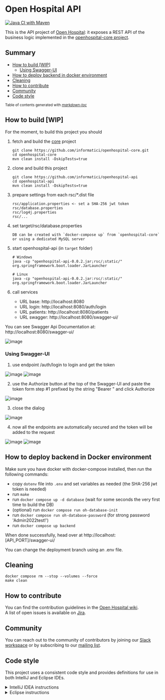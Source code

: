 # Open Hospital API

[![Java CI with Maven](https://github.com/informatici/openhospital-api/workflows/Java%20CI%20with%20Maven/badge.svg)](https://github.com/informatici/openhospital-api/actions?query=workflow%3A%22Java+CI+with+Maven%22)

This is the API project of [Open Hospital][openhospital]: it exposes a REST API of the business logic implemented in the [openhospital-core project][core].

## Summary

  * [How to build [WIP]](#how-to-build-wip)
    + [Using Swagger-UI](#using-swagger-ui)
  * [How to deploy backend in docker environment](#how-to-deploy-backend-in-docker-environment)
  * [Cleaning](#cleaning)
  * [How to contribute](#how-to-contribute)
  * [Community](#community)
  * [Code style](#code-style)

<small>Table of contents generated with <i><a href='http://ecotrust-canada.github.io/markdown-toc/'>markdown-toc</a></i></small>


## How to build [WIP]

For the moment, to build this project you should 

 1. fetch and build the [core] project
    
        git clone https://github.com/informatici/openhospital-core.git
        cd openhospital-core
        mvn clean install -DskipTests=true
        
 2. clone and build this project
 
        git clone https://github.com/informatici/openhospital-api
        cd openhospital-api
        mvn clean install -DskipTests=true
        
 3. prepare settings from each rsc/*.dist file
 
        rsc/application.properties <- set a SHA-256 jwt token
        rsc/database.properties
        rsc/log4j.properties
        rsc/...
 
 4. set target/rsc/database.properties
 
        DB can be created with `docker-compose up` from `openhospital-core` or using a dedicated MySQL server
        
 5. start openhospital-api (in `target` folder)
 
        # Windows
        java -cp "openhospital-api-0.0.2.jar;rsc/;static/" org.springframework.boot.loader.JarLauncher

        # Linux
        java -cp "openhospital-api-0.0.2.jar:rsc/:static/" org.springframework.boot.loader.JarLauncher
        
 6. call services
    - URL base: http://localhost:8080
    - URL login: http://localhost:8080/auth/login
    - URL patients: http://localhost:8080/patients
    - URL swagger: http://localhost:8080/swagger-ui/

You can see Swagger Api Documentation at: http://localhost:8080/swagger-ui/

![image](https://user-images.githubusercontent.com/2938553/215335720-73d59075-f0df-44c4-93ed-eae79945bb71.png)
   
### Using Swagger-UI

 1. use endpoint /auth/login to login and get the token
 
![image](https://user-images.githubusercontent.com/2938553/228294801-4d27dd2c-9053-4f62-9497-690706232c9f.png)
![image](https://user-images.githubusercontent.com/2938553/228294867-79d6a326-9e7d-4ca0-93cd-ce34c7b7373f.png)
 
 2. use the Authorize button at the top of the Swagger-UI and paste the token form step #1 prefixed by the string "Bearer " and click Authorize

![image](https://user-images.githubusercontent.com/2938553/228296149-64905464-441f-4b20-80af-4dcfb40aef4c.png)
 
 3. close the dialog

![image](https://user-images.githubusercontent.com/2938553/228294994-56c1ae3b-f7cb-49b6-94d4-c899fa20374e.png)

 4. now all the endpoints are automatically secured and the token will be added to the request

![image](https://user-images.githubusercontent.com/2938553/228295504-910a6036-4656-4645-8756-3dec0154eed4.png)
![image](https://user-images.githubusercontent.com/2938553/228295166-d1948976-fbdb-4f7e-ab12-8f0621b21373.png)

## How to deploy backend in Docker environment

Make sure you have docker with docker-compose installed, then run the following commands:

- copy `dotenv` file into `.env` and set variables as needed (the SHA-256 jwt token is needed)
- run `make`
- run `docker compose up -d database` (wait for some seconds the very first time to build the DB)
- (optional) run `docker compose run oh-database-init`
- run `docker compose run oh-database-password` (for strong password 'Admin2022test!')
- run `docker compose up backend`

When done successfully, head over at http://localhost:[API_PORT]/swagger-ui/

You can change the deployment branch using an .env file.

## Cleaning

	docker compose rm --stop --volumes --force
	make clean


## How to contribute

You can find the contribution guidelines in the [Open Hospital wiki][contribution-guide].  
A list of open issues is available on [Jira][jira].

## Community

You can reach out to the community of contributors by joining 
our [Slack workspace][slack] or by subscribing to our [mailing list][ml].


## Code style

This project uses a consistent code style and provides definitions for use in both IntelliJ and Eclipse IDEs.

<details><summary>IntelliJ IDEA instructions</summary>

For IntelliJ IDEA the process for importing the code style is:

* Select *Settings* in the *File* menu
* Select *Editor*
* Select *Code Style*
* Expand the menu item and select *Java*
* Go to *Scheme* at the top, click on the setting button by the side of the drop-down list
* Select *Import Scheme*
* Select *IntelliJ IDE code style XML*
* Navigate to the location of the file which relative to the project root is:  `.ide-settings/idea/OpenHospital-code-style-configuration.xml`
* Select *OK* 
* At this point the code style is stored as part of the IDE and is used for **all** projects opened in the editor.  To restrict the settings to just this project again select the setting button by the side of the *Scheme* list and select *Copy to Project...*. If successful a notice appears in the window that reads: *For current project*.

</details>

<details><summary>Eclipse instructions</summary>

For Eclipse the process requires loading the formatting style and the import order separately.

* Select *Preferences* in the *Window* menu
* Select *Java*
* Select *Code Style* and expand the menu
* Select *Formatter*
* Select the *Import...* button
* Navigate to the location of the file which relative to the project root is:  `.ide-settings/eclipse/OpenHospital-Java-CodeStyle-Formatter.xml`
* Select *Open*
* At this point the code style is stored and is applicable to all projects opened in the IDE.  To restrict the settings just to this project select *Configure Project Specific Settings...* in the upper right.  In the next dialog select the *openhospital* repository and select *OK*.  In the next dialog select the *Enable project specific settings* checkbox.  Finally select *Apply and Close*.
* Back in the *Code Style* menu area, select *Organize Imports*
* Select *Import...*
* Navigate to the location of the file which relative to the project root is:  `.ide-settings/eclipse/OpenHospital.importorder`
* Select *Open*
* As with the formatting styles the import order is applicable to all projects.  In order to change it just for this project repeat the same steps as above for *Configure Project Specific Settings...*
 
</details> 

[openhospital]: https://www.open-hospital.org/
[core]: https://github.com/informatici/openhospital-core
[contribution-guide]: https://openhospital.atlassian.net/wiki/display/OH/Contribution+Guidelines
[jira]: https://openhospital.atlassian.net/jira/software/c/projects/OP/issues/
[slack]: https://join.slack.com/t/openhospitalworkspace/shared_invite/enQtOTc1Nzc0MzE2NjQ0LWIyMzRlZTU5NmNlMjE2MDcwM2FhMjRkNmM4YzI0MTAzYTA0YTI3NjZiOTVhMDZlNWUwNWEzMjE5ZDgzNWQ1YzE
[ml]: https://sourceforge.net/projects/openhospital/lists/openhospital-devel
